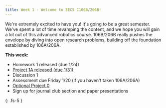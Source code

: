 ```yaml
---
title: Week 1 - Welcome to EECS C106B/206B!
---
```


We're extremely excited to have you! It's going to be a great semester. We've spent a lot of time revamping the content, and we hope you will gain a lot out of this advanced robotics course. 106B/206B really pushes the envelope by diving into open research problems, building off the foundation established by 106A/206A. 

**This week:**
- Homework 1 released (due 1/24)
- [Project 1A released (due 1/31)](../../assets/proj1a.pdf)
- Discussion 1
- Assessment due Friday 1/20 (if you haven't taken 106A/206A)
- [Optional Project 0](../../assets/proj0.pdf)
- Sign up for journal club section and paper presentations

{: .fs-5 }
